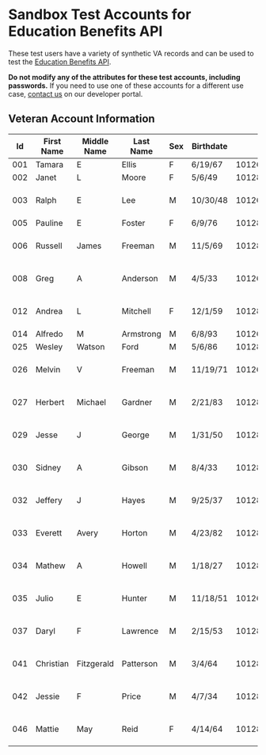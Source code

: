 # Sandbox Test Accounts for Education Benefits API

These test users have a variety of synthetic VA records and can be used to test the [Education Benefits API](https://github.com/department-of-veterans-affairs/lighthouse-benefits-education).

**Do not modify any of the attributes for these test accounts, including passwords.** If you need to use one of these accounts for a different use case, [contact us](https://developer.va.gov/support/contact-us) on our developer portal.

## Veteran Account Information

| Id  | First Name | Middle Name | Last Name | Sex | Birthdate | ICN               | SSN       | Enrollment Status        |
|-----|------------|-------------|-----------|-----|-----------|-------------------|-----------|--------------------------|
| 001 | Tamara     | E           | Ellis     | F   | 6/19/67   | 1012667145V762142 | 796130115 | Approved                 |
| 002 | Janet      | L           | Moore     | F   | 5/6/49    | 1012861229V078999 | 796127677 | Approved                 |
| 003 | Ralph      | E           | Lee       | M   | 10/30/48  | 1012667169V030190 | 796378782 | 422 Unprocessable Entity |
| 005 | Pauline    | E           | Foster    | F   | 6/9/76    | 1012845630V900607 | 796330625 | Approved                 |
| 006 | Russell    | James       | Freeman   | M   | 11/5/69   | 1012829910V765228 | 796149080 | 422 Unprocessable Entity |
| 008 | Greg       | A           | Anderson  | M   | 4/5/33    | 1012666182V203559 | 796121200 | 422 Unprocessable Entity |
| 012 | Andrea     | L           | Mitchell  | F   | 12/1/59   | 1012829932V238054 | 796127781 | 422 Unprocessable Entity |
| 014 | Alfredo    | M           | Armstrong | M   | 6/8/93    | 1012667145V762142 | 796012476 | Approved                 |
| 025 | Wesley     | Watson      | Ford      | M   | 5/6/86    | 1012832025V743496 | 796043735 | Enrolled                 |
| 026 | Melvin     | V           | Freeman   | M   | 11/19/71  | 1012643310V921518 | 796184750 | 422 Unprocessable Entity |
| 027 | Herbert    | Michael     | Gardner   | M   | 2/21/83   | 1012845631V882122 | 796122369 | 422 Unprocessable Entity |
| 029 | Jesse      | J           | George    | M   | 1/31/50   | 1012845632V596441 | 796330163 | 422 Unprocessable Entity |
| 030 | Sidney     | A           | Gibson    | M   | 8/4/33    | 1012832357V534929 | 796127094 | 422 Unprocessable Entity |
| 032 | Jeffery    | J           | Hayes     | M   | 9/25/37   | 1012845028V591200 | 796131729 | 422 Unprocessable Entity |
| 033 | Everett    | Avery       | Horton    | M   | 4/23/82   | 1012826664V603033 | 796377148 | 422 Unprocessable Entity |
| 034 | Mathew     | A           | Howell    | M   | 1/18/27   | 1012845636V368566 | 796121275 | 422 Unprocessable Entity |
| 035 | Julio      | E           | Hunter    | M   | 11/18/51  | 1012666072V702345 | 796378321 | 422 Unprocessable Entity |
| 037 | Daryl      | F           | Lawrence  | M   | 2/15/53   | 1012829620V654328 | 796153447 | 422 Unprocessable Entity |
| 041 | Christian  | Fitzgerald  | Patterson | M   | 3/4/64    | 1012831012V063489 | 796218467 | 422 Unprocessable Entity |
| 042 | Jessie     | F           | Price     | M   | 4/7/34    | 1012845658V192434 | 796126978 | 422 Unprocessable Entity |
| 046 | Mattie     | May         | Reid      | F   | 4/14/64   | 1012845662V671308 | 796109651 | 422 Unprocessable Entity |
